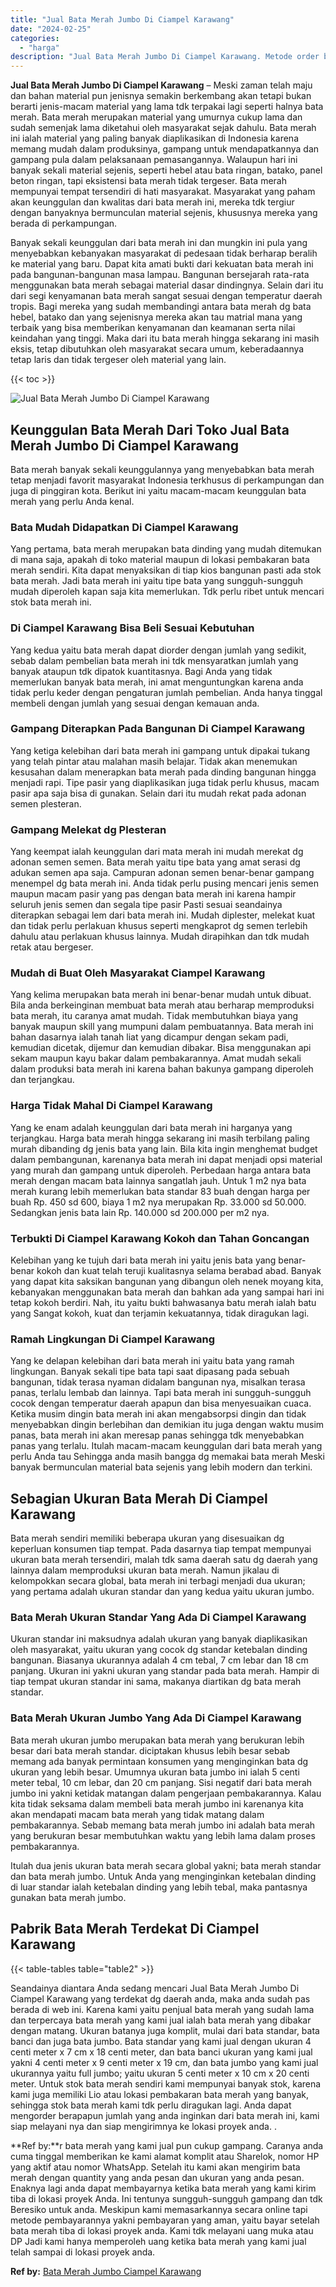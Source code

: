 ```yaml
---
title: "Jual Bata Merah Jumbo Di Ciampel Karawang"
date: "2024-02-25"
categories: 
  - "harga"
description: "Jual Bata Merah Jumbo Di Ciampel Karawang. Metode order bata merah yang kami jual pun cukup gampang. Caranya anda cuma tinggal memberikan ke kami alamat komp..."
---
```


**Jual Bata Merah Jumbo Di Ciampel Karawang** – Meski zaman telah maju dan bahan material pun jenisnya semakin berkembang akan tetapi bukan berarti jenis-macam material yang lama tdk terpakai lagi seperti halnya bata merah. Bata merah merupakan material yang umurnya cukup lama dan sudah semenjak lama diketahui oleh masyarakat sejak dahulu. Bata merah ini ialah material yang paling banyak diaplikasikan di Indonesia karena memang mudah dalam produksinya, gampang untuk mendapatkannya dan gampang pula dalam pelaksanaan pemasangannya. Walaupun hari ini banyak sekali material sejenis, seperti hebel atau bata ringan, batako, panel beton ringan, tapi eksistensi bata merah tidak tergeser. Bata merah mempunyai tempat tersendiri di hati masyarakat. Masyarakat yang paham akan keunggulan dan kwalitas dari bata merah ini, mereka tdk tergiur dengan banyaknya bermunculan material sejenis, khususnya mereka yang berada di perkampungan.

Banyak sekali keunggulan dari bata merah ini dan mungkin ini pula yang menyebabkan kebanyakan masyarakat di pedesaan tidak berharap beralih ke material yang baru. Dapat kita amati bukti dari kekuatan bata merah ini pada bangunan-bangunan masa lampau. Bangunan bersejarah rata-rata menggunakan bata merah sebagai material dasar dindingnya. Selain dari itu dari segi kenyamanan bata merah sangat sesuai dengan temperatur daerah tropis. Bagi mereka yang sudah membandingi antara bata merah dg bata hebel, batako dan yang sejenisnya mereka akan tau matrial mana yang terbaik yang bisa memberikan kenyamanan dan keamanan serta nilai keindahan yang tinggi. Maka dari itu bata merah hingga sekarang ini masih eksis, tetap dibutuhkan oleh masyarakat secara umum, keberadaannya tetap laris dan tidak tergeser oleh material yang lain.

{{< toc >}}

![Jual Bata Merah Jumbo Di Ciampel Karawang](/images/jual-bata-merah-32.png)

## Keunggulan Bata Merah Dari Toko Jual Bata Merah Jumbo Di Ciampel Karawang

Bata merah banyak sekali keunggulannya yang menyebabkan bata merah tetap menjadi favorit masyarakat Indonesia terkhusus di perkampungan dan juga di pinggiran kota. Berikut ini yaitu macam-macam keunggulan bata merah yang perlu Anda kenal.

### Bata Mudah Didapatkan Di Ciampel Karawang

Yang pertama, bata merah merupakan bata dinding yang mudah ditemukan di mana saja, apakah di toko material maupun di lokasi pembakaran bata merah sendiri. Kita dapat menyaksikan di tiap kios bangunan pasti ada stok bata merah. Jadi bata merah ini yaitu tipe bata yang sungguh-sungguh mudah diperoleh kapan saja kita memerlukan. Tdk perlu ribet untuk mencari stok bata merah ini.

### Di Ciampel Karawang Bisa Beli Sesuai Kebutuhan

Yang kedua yaitu bata merah dapat diorder dengan jumlah yang sedikit, sebab dalam pembelian bata merah ini tdk mensyaratkan jumlah yang banyak ataupun tdk dipatok kuantitasnya. Bagi Anda yang tidak memerlukan banyak bata merah, ini amat menguntungkan karena anda tidak perlu keder dengan pengaturan jumlah pembelian. Anda hanya tinggal membeli dengan jumlah yang sesuai dengan kemauan anda.

### Gampang Diterapkan Pada Bangunan Di Ciampel Karawang

Yang ketiga kelebihan dari bata merah ini gampang untuk dipakai tukang yang telah pintar atau malahan masih belajar. Tidak akan menemukan kesusahan dalam menerapkan bata merah pada dinding bangunan hingga menjadi rapi. Tipe pasir yang diaplikasikan juga tidak perlu khusus, macam pasir apa saja bisa di gunakan. Selain dari itu mudah rekat pada adonan semen plesteran.

### Gampang Melekat dg Plesteran

Yang keempat ialah keunggulan dari mata merah ini mudah merekat dg adonan semen semen. Bata merah yaitu tipe bata yang amat serasi dg adukan semen apa saja. Campuran adonan semen benar-benar gampang menempel dg bata merah ini. Anda tidak perlu pusing mencari jenis semen maupun macam pasir yang pas dengan bata merah ini karena hampir seluruh jenis semen dan segala tipe pasir Pasti sesuai seandainya diterapkan sebagai lem dari bata merah ini. Mudah diplester, melekat kuat dan tidak perlu perlakuan khusus seperti mengkaprot dg semen terlebih dahulu atau perlakuan khusus lainnya. Mudah dirapihkan dan tdk mudah retak atau bergeser.

### Mudah di Buat Oleh Masyarakat Ciampel Karawang

Yang kelima merupakan bata merah ini benar-benar mudah untuk dibuat. Bila anda berkeinginan membuat bata merah atau berharap memproduksi bata merah, itu caranya amat mudah. Tidak membutuhkan biaya yang banyak maupun skill yang mumpuni dalam pembuatannya. Bata merah ini bahan dasarnya ialah tanah liat yang dicampur dengan sekam padi, kemudian dicetak, dijemur dan kemudian dibakar. Bisa menggunakan api sekam maupun kayu bakar dalam pembakarannya. Amat mudah sekali dalam produksi bata merah ini karena bahan bakunya gampang diperoleh dan terjangkau.

### Harga Tidak Mahal Di Ciampel Karawang

Yang ke enam adalah keunggulan dari bata merah ini harganya yang terjangkau. Harga bata merah hingga sekarang ini masih terbilang paling murah dibanding dg jenis bata yang lain. Bila kita ingin menghemat budget dalam pembangunan, karenanya bata merah ini dapat menjadi opsi material yang murah dan gampang untuk diperoleh. Perbedaan harga antara bata merah dengan macam bata lainnya sangatlah jauh. Untuk 1 m2 nya bata merah kurang lebih memerlukan bata standar 83 buah dengan harga per buah Rp. 450 sd 600, biaya 1 m2 nya merupakan Rp. 33.000 sd 50.000. Sedangkan jenis bata lain Rp. 140.000 sd 200.000 per m2 nya.

### Terbukti Di Ciampel Karawang Kokoh dan Tahan Goncangan

Kelebihan yang ke tujuh dari bata merah ini yaitu jenis bata yang benar-benar kokoh dan kuat telah teruji kualitasnya selama berabad abad. Banyak yang dapat kita saksikan bangunan yang dibangun oleh nenek moyang kita, kebanyakan menggunakan bata merah dan bahkan ada yang sampai hari ini tetap kokoh berdiri. Nah, itu yaitu bukti bahwasanya batu merah ialah batu yang Sangat kokoh, kuat dan terjamin kekuatannya, tidak diragukan lagi.

### Ramah Lingkungan Di Ciampel Karawang

Yang ke delapan kelebihan dari bata merah ini yaitu bata yang ramah lingkungan. Banyak sekali tipe bata tapi saat dipasang pada sebuah bangunan, tidak terasa nyaman didalam bangunan nya, misalkan terasa panas, terlalu lembab dan lainnya. Tapi bata merah ini sungguh-sungguh cocok dengan temperatur daerah apapun dan bisa menyesuaikan cuaca. Ketika musim dingin bata merah ini akan mengabsorpsi dingin dan tidak menyebabkan dingin berlebihan dan demikian itu juga dengan waktu musim panas, bata merah ini akan meresap panas sehingga tdk menyebabkan panas yang terlalu. Itulah macam-macam keunggulan dari bata merah yang perlu Anda tau Sehingga anda masih bangga dg memakai bata merah Meski banyak bermunculan material bata sejenis yang lebih modern dan terkini.

## Sebagian Ukuran Bata Merah Di Ciampel Karawang

Bata merah sendiri memiliki beberapa ukuran yang disesuaikan dg keperluan konsumen tiap tempat. Pada dasarnya tiap tempat mempunyai ukuran bata merah tersendiri, malah tdk sama daerah satu dg daerah yang lainnya dalam memproduksi ukuran bata merah. Namun jikalau di kelompokkan secara global, bata merah ini terbagi menjadi dua ukuran; yang pertama adalah ukuran standar dan yang kedua yaitu ukuran jumbo.

### Bata Merah Ukuran Standar Yang Ada Di Ciampel Karawang

Ukuran standar ini maksudnya adalah ukuran yang banyak diaplikasikan oleh masyarakat, yaitu ukuran yang cocok dg standar ketebalan dinding bangunan. Biasanya ukurannya adalah 4 cm tebal, 7 cm lebar dan 18 cm panjang. Ukuran ini yakni ukuran yang standar pada bata merah. Hampir di tiap tempat ukuran standar ini sama, makanya diartikan dg bata merah standar.

### Bata Merah Ukuran Jumbo Yang Ada Di Ciampel Karawang

Bata merah ukuran jumbo merupakan bata merah yang berukuran lebih besar dari bata merah standar. diciptakan khusus lebih besar sebab memang ada banyak permintaan konsumen yang menginginkan bata dg ukuran yang lebih besar. Umumnya ukuran bata jumbo ini ialah 5 centi meter tebal, 10 cm lebar, dan 20 cm panjang. Sisi negatif dari bata merah jumbo ini yakni ketidak matangan dalam pengerjaan pembakarannya. Kalau kita tidak seksama dalam membeli bata merah jumbo ini karenanya kita akan mendapati macam bata merah yang tidak matang dalam pembakarannya. Sebab memang bata merah jumbo ini adalah bata merah yang berukuran besar membutuhkan waktu yang lebih lama dalam proses pembakarannya.

Itulah dua jenis ukuran bata merah secara global yakni; bata merah standar dan bata merah jumbo. Untuk Anda yang menginginkan ketebalan dinding di luar standar ialah ketebalan dinding yang lebih tebal, maka pantasnya gunakan bata merah jumbo.

## Pabrik Bata Merah Terdekat Di Ciampel Karawang

{{< table-tables table="table2" >}}

Seandainya diantara Anda sedang mencari Jual Bata Merah Jumbo Di Ciampel Karawang yang terdekat dg daerah anda, maka anda sudah pas berada di web ini. Karena kami yaitu penjual bata merah yang sudah lama dan terpercaya bata merah yang kami jual ialah bata merah yang dibakar dengan matang. Ukuran batanya juga komplit, mulai dari bata standar, bata banci dan juga bata jumbo. Bata standar yang kami jual dengan ukuran 4 centi meter x 7 cm x 18 centi meter, dan bata banci ukuran yang kami jual yakni 4 centi meter x 9 centi meter x 19 cm, dan bata jumbo yang kami jual ukurannya yaitu full jumbo; yaitu ukuran 5 centi meter x 10 cm x 20 centi meter. Untuk stok bata merah sendiri kami mempunyai banyak stok, karena kami juga memiliki Lio atau lokasi pembakaran bata merah yang banyak, sehingga stok bata merah kami tdk perlu diragukan lagi. Anda dapat mengorder berapapun jumlah yang anda inginkan dari bata merah ini, kami siap melayani nya dan siap mengirimnya ke lokasi proyek anda.
.

**Ref by:**r bata merah yang kami jual pun cukup gampang. Caranya anda cuma tinggal memberikan ke kami alamat komplit atau Sharelok, nomor HP yang aktif atau nomor WhatsApp. Setelah itu kami akan mengirim bata merah dengan quantity yang anda pesan dan ukuran yang anda pesan. Enaknya lagi anda dapat membayarnya ketika bata merah yang kami kirim tiba di lokasi proyek Anda. Ini tentunya sungguh-sungguh gampang dan tdk Beresiko untuk anda. Meskipun kami memasarkannya secara online tapi metode pembayarannya yakni pembayaran yang aman, yaitu bayar setelah bata merah tiba di lokasi proyek anda. Kami tdk melayani uang muka atau DP Jadi kami hanya memperoleh uang ketika bata merah yang kami jual telah sampai di lokasi proyek anda.

**Ref by:** [Bata Merah Jumbo Ciampel Karawang](https://id.wikipedia.org/wiki/Bata)
